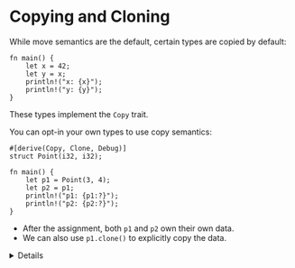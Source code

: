 # Copying and Cloning

While move semantics are the default, certain types are copied by default:

```rust,editable
fn main() {
    let x = 42;
    let y = x;
    println!("x: {x}");
    println!("y: {y}");
}
```

These types implement the `Copy` trait.

You can opt-in your own types to use copy semantics:

```rust,editable
#[derive(Copy, Clone, Debug)]
struct Point(i32, i32);

fn main() {
    let p1 = Point(3, 4);
    let p2 = p1;
    println!("p1: {p1:?}");
    println!("p2: {p2:?}");
}
```

* After the assignment, both `p1` and `p2` own their own data.
* We can also use `p1.clone()` to explicitly copy the data.

<details>

Copying and cloning are not the same thing:

* Copying refers to bitwise copies of memory regions and does not work on arbitrary objects.
* Copying does not allow for custom logic (unlike copy constructors in C++).
* Cloning is a more general operation and also allows for custom behavior by
    implementing the `Clone` trait.
* Any type implementing `Drop` can’t be `Copy`.

In the above example, try the following:

* Add a `String` field to `struct Point`. It will not compile because `String` is not a `Copy` type.
* Remove `Copy` from the `derive` attribute. The compiler error is now in the `println!` for  `p1`.
* Show that it works if you clone `p1` instead.

If students ask about `derive`, it is sufficient to say that this is a way to generate code in Rust
at compile time. In this case the default implementations of `Copy` and `Clone` traits are generated.
    
</details>
